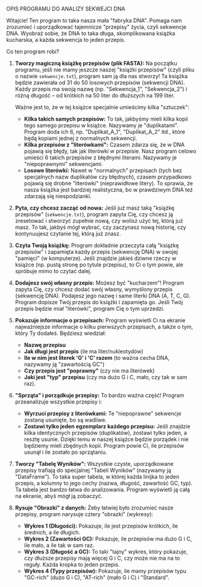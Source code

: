 OPIS PROGRAMU DO ANALIZY SEKWEJCI DNA

Witajcie! Ten program to taka nasza mała "fabryka DNA".
Pomaga nam zrozumieć i uporządkować tajemnicze "przepisy" życia,
czyli sekwencje DNA. Wyobraź sobie, że DNA to taka długa,
skomplikowana książka kucharska, a każda sekwencja to jeden przepis.

Co ten program robi?

1.  **Tworzy magiczną książkę przepisów (plik FASTA):**
    Na początku programu, jeśli nie mamy jeszcze naszej "książki przepisów"
    (czyli pliku o nazwie `sekwencje.txt`), program sam ją dla nas stworzy!
    Ta książka będzie zawierała od 31 do 50 losowych przepisów (sekwencji DNA).
    Każdy przepis ma swoją nazwę (np. "Sekwencja_1", "Sekwencja_2")
    i różną długość – od krótkich na 50 liter do dłuższych na 199 liter.
    
    Ważne jest to, że w tej książce specjalnie umieścimy kilka "sztuczek":
    * **Kilka takich samych przepisów:** To tak, jakbyśmy mieli kilka kopii
        tego samego przepisu w książce. Nazywamy je "duplikatami".
        Program doda ich 6, np. "Duplikat_A_1", "Duplikat_A_2" itd.,
        które będą kopiami jednej z normalnych sekwencji.
    * **Kilka przepisów z "literówkami":** Czasem zdarza się, że w DNA
        pojawią się błędy, tak jak literówki w przepisie. Nasz program
        celowo umieści 6 takich przepisów z błędnymi literami.
        Nazywamy je "niepoprawnymi" sekwencjami.
    * **Losowe literówki:** Nawet w "normalnych" przepisach (tych bez
        specjalnych nazw duplikatów czy błędnych), czasem przypadkowo
        pojawią się drobne "literówki" (nieprawidłowe litery).
        To sprawia, że nasza książka jest bardziej realistyczna,
        bo w prawdziwym DNA też zdarzają się niespodzianki.

2.  **Pyta, czy chcesz zacząć od nowa:**
    Jeśli już masz taką "książkę przepisów" (`sekwencje.txt`), program
    zapyta Cię, czy chcesz ją zresetować i stworzyć zupełnie nową,
    czy wolisz użyć tej, którą już masz. To tak, jakbyś mógł wybrać,
    czy zaczynasz nową historię, czy kontynuujesz czytanie tej, którą już znasz.

3.  **Czyta Twoją książkę:**
    Program dokładnie przeczyta całą "książkę przepisów" i zapamięta
    każdy przepis (sekwencję DNA) w swojej "pamięci" (w komputerze).
    Jeśli znajdzie jakieś dziwne rzeczy w książce (np. pustą stronę
    po tytule przepisu), to Ci o tym powie, ale spróbuje mimo to
    czytać dalej.

4.  **Dodajesz swój własny przepis:**
    Możesz być "kucharzem"! Program zapyta Cię, czy chcesz dodać
    swój własny, wymyślony przepis (sekwencję DNA). Podajesz jego nazwę
    i same literki DNA (A, T, C, G). Program dopisze Twój przepis do
    książki i zapamięta go. Jeśli Twój przepis będzie miał "literówki",
    program Cię o tym uprzedzi.

5.  **Pokazuje informacje o przepisach:**
    Program wyświetli Ci na ekranie najważniejsze informacje o kilku
    pierwszych przepisach, a także o tym, który Ty dodałeś. Będziesz
    wiedział:
    * **Nazwę przepisu**
    * **Jak długi jest przepis** (ile ma liter/nukleotydów)
    * **Ile w nim jest literek 'G' i 'C' razem** (to ważna cecha DNA,
        nazywamy ją "zawartością GC")
    * **Czy przepis jest "poprawny"** (czy nie ma literówek)
    * **Jaki jest "typ" przepisu** (czy ma dużo G i C, mało, czy tak
        w sam raz).

6.  **"Sprząta" i porządkuje przepisy:**
    To bardzo ważna część! Program przeanalizuje wszystkie przepisy i:
    * **Wyrzuci przepisy z literówkami:** Te "niepoprawne" sekwencje
        zostaną usunięte, bo są wadliwe.
    * **Zostawi tylko jeden egzemplarz każdego przepisu:** Jeśli znajdzie
        kilka identycznych przepisów (duplikatów), zostawi tylko jeden,
        a resztę usunie. Dzięki temu w naszej książce będzie porządek
        i nie będziemy mieli zbędnych kopii.
    Program powie Ci, ile przepisów usunął i ile zostało po sprzątaniu.

7.  **Tworzy "Tabelę Wyników":**
    Wszystkie czyste, uporządkowane przepisy trafiają do specjalnej
    "Tabeli Wyników" (nazywamy ją "DataFrame"). To taka super tabela,
    w której każda linijka to jeden przepis, a kolumny to jego cechy
    (nazwa, długość, zawartość GC, typ). Ta tabela jest bardzo łatwa do
    analizowania. Program wyświetli ją całą na ekranie, abyś mógł ją zobaczyć.

8.  **Rysuje "Obrazki" z danych:**
    Żeby łatwiej było zrozumieć nasze przepisy, program narysuje cztery
    "obrazki" (wykresy):
    * **Wykres 1 (Długości):** Pokazuje, ile jest przepisów krótkich,
        ile średnich, a ile długich.
    * **Wykres 2 (Zawartości GC):** Pokazuje, ile przepisów ma dużo G i C,
        ile mało, a ile tak w sam raz.
    * **Wykres 3 (Długość a GC):** To taki "tajny" wykres, który pokazuje,
        czy dłuższe przepisy mają więcej G i C, czy może nie ma na to reguły.
        Każda kropka to jeden przepis.
    * **Wykres 4 (Typy przepisów):** Pokazuje, ile mamy przepisów typu
        "GC-rich" (dużo G i C), "AT-rich" (mało G i C) i "Standard".

